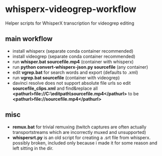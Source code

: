 # whisperx-videogrep-workflow
Helper scripts for WhisperX transcription for videogrep editing

## main workflow
- install whisperx (separate conda container recommended)
- install videogrep (separate conda container recommended)
- run **whisper.bat sourcefile.mp4** (container with whisperx)
- run **python convert-whisperx-json.py sourcefile** (any container)
- edit **vgrep.bat** for search words and export (defaults to .xml)
- run **vgrep.bat sourcefile** (container with videogrep)
- davinci resolve does not support absolute file urls so edit **sourcefile_clips.xml** and find&replace all **\<pathurl\>file://C:\editpath\sourcefile.mp4\</pathurl\>** to be **\<pathurl\>file://sourcefile.mp4\</pathurl\>**

## misc
- **remux.bat** for trivial remuxing (twitch captures are often actually transportstreams which are incorrectly muxed and unsupported)
- **whispersrt.py** is an old script for creating a .srt file from whisperx. possibly broken, included only because i made it for some reason and left sitting in the dir.
